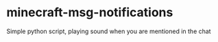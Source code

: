 # minecraft-msg-notifications
Simple python script, playing sound when you are mentioned in the chat
